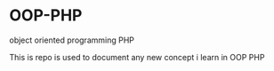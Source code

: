 # OOP-PHP
object oriented programming PHP

This is repo is used to document any new concept i learn in OOP PHP 
